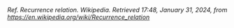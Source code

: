 _Ref._ _Recurrence relation. Wikipedia. Retrieved 17:48, January 31, 2024, from https://en.wikipedia.org/wiki/Recurrence_relation_
